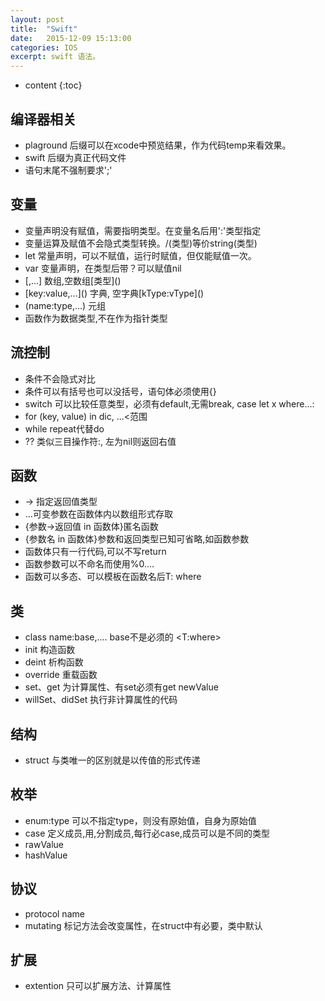 ```yaml
---
layout: post
title:  "Swift"
date:   2015-12-09 15:13:00
categories: IOS
excerpt: swift 语法。
---
```


* content
{:toc}

## 编译器相关  
- plaground 后缀可以在xcode中预览结果，作为代码temp来看效果。
- swift 后缀为真正代码文件
- 语句末尾不强制要求';'

## 变量  
- 变量声明没有赋值，需要指明类型。在变量名后用':'类型指定
- 变量运算及赋值不会隐式类型转换。/(类型)等价string(类型)
- let 常量声明，可以不赋值，运行时赋值，但仅能赋值一次。
- var 变量声明，在类型后带？可以赋值nil
- [,...] 数组,空数组\[类型]()
- \[key:value,...]() 字典, 空字典\[kType:vType]()
- (name:type,...) 元组
- 函数作为数据类型,不在作为指针类型

## 流控制
- 条件不会隐式对比
- 条件可以有括号也可以没括号，语句体必须使用{}
- switch 可以比较任意类型，必须有default,无需break, case let x where...:
- for (key, value) in dic, ...<范围
- while repeat代替do
- ?? 类似三目操作符:, 左为nil则返回右值

## 函数
- -> 指定返回值类型
- ...可变参数在函数体内以数组形式存取
- {参数->返回值 in 函数体}匿名函数
- {参数名 in 函数体}参数和返回类型已知可省略,如函数参数
- 函数体只有一行代码,可以不写return
- 函数参数可以不命名而使用%0....
- 函数可以多态、可以模板<T>在函数名后T: where

## 类
- class name:base,.... base不是必须的 <T:where>
- init 构造函数
- deint 析构函数
- override 重载函数
- set、get 为计算属性、有set必须有get newValue
- willSet、didSet 执行非计算属性的代码

## 结构
- struct 与类唯一的区别就是以传值的形式传递

## 枚举
- enum:type 可以不指定type，则没有原始值，自身为原始值
- case 定义成员,用,分割成员,每行必case,成员可以是不同的类型
- rawValue 
- hashValue

## 协议
- protocol name
- mutating 标记方法会改变属性，在struct中有必要，类中默认

## 扩展
- extention 只可以扩展方法、计算属性